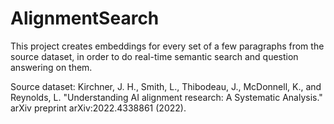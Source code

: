 # AlignmentSearch

This project creates embeddings for every set of a few paragraphs from the source dataset, in order to do real-time semantic search and question answering on them.

Source dataset: Kirchner, J. H., Smith, L., Thibodeau, J., McDonnell, K., and Reynolds, L. "Understanding AI alignment research: A Systematic Analysis." arXiv preprint arXiv:2022.4338861 (2022).